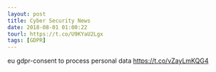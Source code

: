 ```yaml
---
layout: post
title: Cyber Security News
date: 2018-08-01 01:00:22
tourl: https://t.co/U9KYaU2Lgx
tags: [GDPR]
---
```

eu gdpr-consent to process personal data https://t.co/vZayLmKQG4